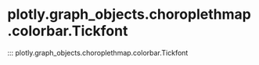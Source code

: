 # plotly.graph_objects.choroplethmap.colorbar.Tickfont

::: plotly.graph_objects.choroplethmap.colorbar.Tickfont
